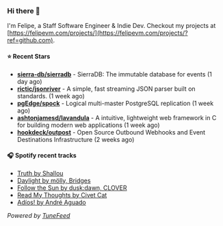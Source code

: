 ### Hi there 👋

I'm Felipe, a Staff Software Engineer & Indie Dev. Checkout my projects at [https://felipevm.com/projects/](https://felipevm.com/projects/?ref=github.com).

#### ⭐ Recent Stars
- **[sierra-db/sierradb](https://github.com/sierra-db/sierradb)** - SierraDB: The immutable database for events (1 day ago)
- **[rictic/jsonriver](https://github.com/rictic/jsonriver)** - A simple, fast streaming JSON parser built on standards. (1 week ago)
- **[pgEdge/spock](https://github.com/pgEdge/spock)** - Logical multi-master PostgreSQL replication (1 week ago)
- **[ashtonjamesd/lavandula](https://github.com/ashtonjamesd/lavandula)** - A intuitive, lightweight web framework in C for building modern web applications (1 week ago)
- **[hookdeck/outpost](https://github.com/hookdeck/outpost)** - Open Source Outbound Webhooks and Event Destinations Infrastructure (2 weeks ago)

#### 🎧 Spotify recent tracks
- [Truth by Shallou](https://open.spotify.com/track/2Z2gj2b0aWREukQZtRGMR6)
- [Daylight by mölly, Bridges](https://open.spotify.com/track/3Pi08C77jfcAjgvzHpgHYu)
- [Follow the Sun by dusk:dawn, CLOVER](https://open.spotify.com/track/2yjcHBjwWbj7hWNFLohjSU)
- [Read My Thoughts by Civet Cat](https://open.spotify.com/track/4zzmQTdvUQ15eH3TfQqEBd)
- [Adíos! by André Aguado](https://open.spotify.com/track/0uyboVC4XZ3dfXEKZjNKgW)

_Powered by [TuneFeed](https://tunefeed.app?ref=github.com)_
